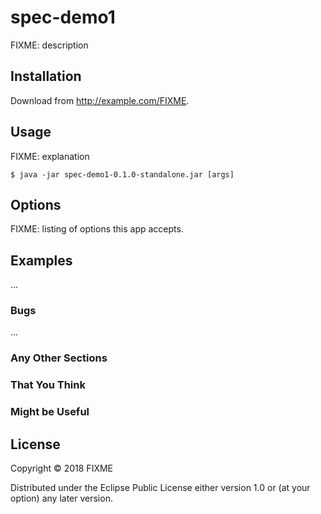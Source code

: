 # spec-demo1

FIXME: description

## Installation

Download from http://example.com/FIXME.

## Usage

FIXME: explanation

    $ java -jar spec-demo1-0.1.0-standalone.jar [args]

## Options

FIXME: listing of options this app accepts.

## Examples

...

### Bugs

...

### Any Other Sections
### That You Think
### Might be Useful

## License

Copyright © 2018 FIXME

Distributed under the Eclipse Public License either version 1.0 or (at
your option) any later version.
